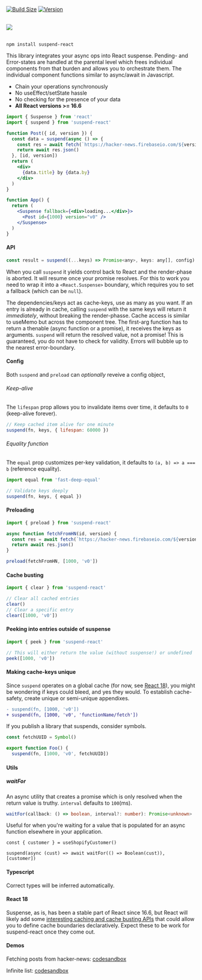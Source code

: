 [![Build Size](https://img.shields.io/bundlephobia/minzip/suspend-react@0.0.8?label=bundle%20size&style=flat&colorA=000000&colorB=000000)](https://bundlephobia.com/result?p=suspend-react)
[![Version](https://img.shields.io/npm/v/suspend-react?style=flat&colorA=000000&colorB=000000)](https://www.npmjs.com/package/suspend-react)

<br />
<a href="https://github.com/pmndrs/suspend-react"><img src="https://github.com/pmndrs/suspend-react/blob/main/hero.svg?raw=true" /></a>
<br />
<br />

```shell
npm install suspend-react
```

This library integrates your async ops into React suspense. Pending- and Error-states are handled at the parental level which frees individual components from that burden and allows you to orchestrate them. The individual component functions similar to async/await in Javascript.

- Chain your operations synchronously
- No useEffect/setState hassle
- No checking for the presence of your data
- **All React versions >= 16.6**

```jsx
import { Suspense } from 'react'
import { suspend } from 'suspend-react'

function Post({ id, version }) {
  const data = suspend(async () => {
    const res = await fetch(`https://hacker-news.firebaseio.com/${version}/item/${id}.json`)
    return await res.json()
  }, [id, version])
  return (
    <div>
      {data.title} by {data.by}
    </div>
  )
}

function App() {
  return (
    <Suspense fallback={<div>loading...</div>}>
      <Post id={1000} version="v0" />
    </Suspense>
  )
}
```

#### API

```jsx
const result = suspend((...keys) => Promise<any>, keys: any[], config)
```

When you call `suspend` it yields control back to React and the render-phase is aborted. It will resume once your promise resolves. For this to work you need to wrap it into a `<React.Suspense>` boundary, which requires you to set a fallback (which can be `null`).

The dependencies/keys act as cache-keys, use as many as you want. If an entry is already in cache, calling `suspend` with the same keys will return it _immediately_, without breaking the render-phasse. Cache access is similar to useMemo but across the component tree. The first-arg function has to return a thenable (async function or a promise), it receives the keys as arguments. `suspend` will return the resolved value, not a promise! This is guaranteed, you do not have to check for validity. Errors will bubble up to the nearest error-boundary.

#### Config

Both `suspend` and `preload` can _optionally_ reveive a config object,

###### Keep-alive

The `lifespan` prop allows you to invalidate items over time, it defaults to `0` (keep-alive forever).

```jsx
// Keep cached item alive for one minute
suspend(fn, keys, { lifespan: 60000 })
```

###### Equality function

The `equal` prop customizes per-key validation, it defaults to `(a, b) => a === b` (reference equality).

```jsx
import equal from 'fast-deep-equal'

// Validate keys deeply
suspend(fn, keys, { equal })
```

#### Preloading

```jsx
import { preload } from 'suspend-react'

async function fetchFromHN(id, version) {
  const res = await fetch(`https://hacker-news.firebaseio.com/${version}/item/${id}.json`)
  return await res.json()
}

preload(fetchFromHN, [1000, 'v0'])
```

#### Cache busting

```jsx
import { clear } from 'suspend-react'

// Clear all cached entries
clear()
// Clear a specific entry
clear([1000, 'v0'])
```

#### Peeking into entries outside of suspense

```jsx
import { peek } from 'suspend-react'

// This will either return the value (without suspense!) or undefined
peek([1000, 'v0'])
```

#### Making cache-keys unique

Since `suspend` operates on a global cache (for now, see [React 18](#react-18)), you might be wondering if keys could bleed, and yes they would. To establish cache-safety, create unique or semi-unique appendixes.

```diff
- suspend(fn, [1000, 'v0'])
+ suspend(fn, [1000, 'v0', 'functionName/fetch'])
```

If you publish a library that suspends, consider symbols.

```jsx
const fetchUUID = Symbol()

export function Foo() {
  suspend(fn, [1000, 'v0', fetchUUID])
```

#### Utils

##### waitFor

An async utility that creates a promise which is only resolved when the return value is truthy. `interval` defaults to `100`(ms).

```ts
waitFor(callback: () => boolean, interval?: number): Promise<unknown>
```

Useful for when you're waiting for a value that is populated for an async function elsewhere in your application.

```tsx
const { customer } = useShopifyCustomer()

suspend(async (cust) => await waitFor(() => Boolean(cust)), [customer])
```

#### Typescript

Correct types will be inferred automatically.

#### React 18

Suspense, as is, has been a stable part of React since 16.6, but React will likely add some [interesting caching and cache busting APIs](https://github.com/reactwg/react-18/discussions/25) that could allow you to define cache boundaries declaratively. Expect these to be work for suspend-react once they come out.

#### Demos

Fetching posts from hacker-news: [codesandbox](https://codesandbox.io/s/use-asset-forked-yb62q)

Infinite list: [codesandbox](https://codesandbox.io/s/use-asset-infinite-list-forked-cwvs7)
